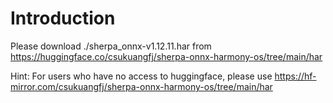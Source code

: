 # Introduction

Please download ./sherpa_onnx-v1.12.11.har
from <https://huggingface.co/csukuangfj/sherpa-onnx-harmony-os/tree/main/har>

Hint: For users who have no access to huggingface, please use
<https://hf-mirror.com/csukuangfj/sherpa-onnx-harmony-os/tree/main/har>

